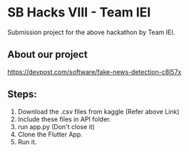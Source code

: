 # SB Hacks VIII - Team IEI
Submission project for the above hackathon by Team IEI. 

## About our project
https://devpost.com/software/fake-news-detection-c8l57x

## Steps:
1. Download the .csv files from kaggle (Refer above Link)
2. Include these files in API folder.
3. run app.py (Don't close it)
4. Clone the Flutter App.
5. Run it.
